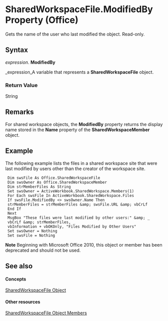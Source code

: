 
# SharedWorkspaceFile.ModifiedBy Property (Office)

Gets the name of the user who last modified the object. Read-only.


## Syntax

 _expression_. **ModifiedBy**

 _expression_A variable that represents a  **SharedWorkspaceFile** object.


### Return Value

String


## Remarks

For shared workspace objects, the  **ModifiedBy** property returns the display name stored in the **Name** property of the **SharedWorkspaceMember** object.


## Example

The following example lists the files in a shared workspace site that were last modified by users other than the creator of the workspace site.


```
 Dim swsFile As Office.SharedWorkspaceFile 
 Dim swsOwner As Office.SharedWorkspaceMember 
 Dim strMemberFiles As String 
 Set swsOwner = ActiveWorkbook.SharedWorkspace.Members(1) 
 For Each swsFile In ActiveWorkbook.SharedWorkspace.Files 
 If swsFile.ModifiedBy <> swsOwner.Name Then 
 strMemberFiles = strMemberFiles &amp; swsFile.URL &amp; vbCrLf 
 End If 
 Next 
 MsgBox "These files were last modified by other users:" &amp; _ 
 vbCrLf &amp; strMemberFiles, _ 
 vbInformation + vbOKOnly, "Files Modified by Other Users" 
 Set swsOwner = Nothing 
 Set swsFile = Nothing 

```


 **Note**  Beginning with Microsoft Office 2010, this object or member has been deprecated and should not be used.


## See also


#### Concepts


 [SharedWorkspaceFile Object](44e0bbfa-145d-df71-928f-2333b54f1829.md)
#### Other resources


 [SharedWorkspaceFile Object Members](5d4b35b5-ef65-7b5b-917e-a0cc282f901f.md)
